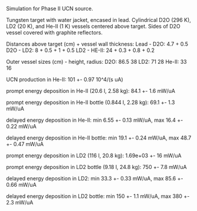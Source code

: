 Simulation for Phase II UCN source.

Tungsten target with water jacket, encased in lead.
Cylindrical D2O (296 K), LD2 (20 K), and He-II (1 K) vessels centered above target.
Sides of D2O vessel covered with graphite reflectors.

Distances above target (cm) + vessel wall thickness:
Lead - D2O: 4.7 + 0.5
D2O - LD2: 8 + 0.5 + 1 + 0.5
LD2 - HE-II: 24 + 0.3 + 0.8 + 0.2

Outer vessel sizes (cm) - height, radius:
D2O: 86.5 38
LD2: 71 28
He-II: 33 16

UCN production in He-II:
101 +- 0.97 10^4/(s uA)

prompt energy deposition in He-II (20.6 l, 2.58 kg):
84.1 +- 1.6 mW/uA

prompt energy deposition in He-II bottle (0.844 l, 2.28 kg):
69.1 +- 1.3 mW/uA

delayed energy deposition in He-II:
min 6.55 +- 0.13 mW/uA, max 16.4 +- 0.22 mW/uA

delayed energy deposition in He-II bottle:
min 19.1 +- 0.24 mW/uA, max 48.7 +- 0.47 mW/uA

prompt energy deposition in LD2 (116 l, 20.8 kg):
1.69e+03 +- 16 mW/uA

prompt energy deposition in LD2 bottle (9.18 l, 24.8 kg):
750 +- 7.8 mW/uA

delayed energy deposition in LD2:
min 33.3 +- 0.33 mW/uA, max 85.6 +- 0.66 mW/uA

delayed energy deposition in LD2 bottle:
min 150 +- 1.1 mW/uA, max 380 +- 2.3 mW/uA

